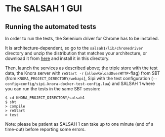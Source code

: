 <!---
Copyright © 2015-2018 the contributors (see Contributors.md).

This file is part of Knora.

Knora is free software: you can redistribute it and/or modify
it under the terms of the GNU Affero General Public License as published
by the Free Software Foundation, either version 3 of the License, or
(at your option) any later version.

Knora is distributed in the hope that it will be useful,
but WITHOUT ANY WARRANTY; without even the implied warranty of
MERCHANTABILITY or FITNESS FOR A PARTICULAR PURPOSE.  See the
GNU Affero General Public License for more details.

You should have received a copy of the GNU Affero General Public
License along with Knora.  If not, see <http://www.gnu.org/licenses/>.
-->

# The SALSAH 1 GUI

## Running the automated tests

In order to run the tests, the Selenium driver for Chrome has to be
installed.

It is architecture-dependent, so go to the `salsah1/lib/chromedriver`
directory and unzip the distribution that matches your architecture, or
download it from
[here](https://sites.google.com/a/chromium.org/chromedriver/downloads)
and install it in this directory.

Then, launch the services as described above; the triple store with the
test data, the Knora server with `reStart -r` (`allowReloadOverHTTP`-flag) from SBT (from ``KNORA_PROJECT_DIRECTORY/webapi``), Sipi
with the test configuration (`--config=config/sipi.knora-docker-test-config.lua`) and SALSAH 1 where you can run the tests in
the same SBT session:

```
$ cd KNORA_PROJECT_DIRECTORY/salsah1
$ sbt
> compile
> reStart
> test
```

Note: please be patient as SALSAH 1 can take up to one minute (end of a
time-out) before reporting some errors.
